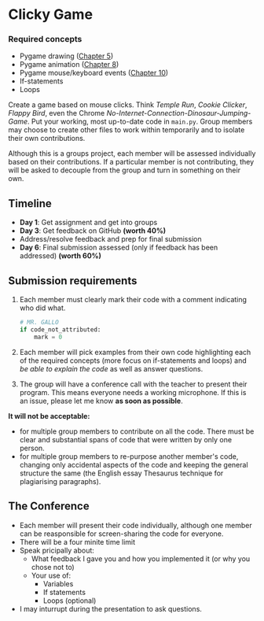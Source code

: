 # Clicky Game

### Required concepts
- Pygame drawing ([Chapter 5](http://programarcadegames.com/index.php?chapter=introduction_to_graphics&lang=en))
- Pygame animation ([Chapter 8](http://programarcadegames.com/index.php?chapter=introduction_to_animation&lang=en))
- Pygame mouse/keyboard events ([Chapter 10](http://programarcadegames.com/index.php?chapter=controllers_and_graphics&lang=en))
- If-statements
- Loops

Create a game based on mouse clicks. Think *Temple Run*, *Cookie Clicker*, *Flappy Bird*, even the Chrome *No-Internet-Connection-Dinosaur-Jumping-Game*. Put your working, most up-to-date code in `main.py`. Group members may choose to create other files to work within temporarily and to isolate their own contributions.

Although this is a groups project, each member will be assessed individually based on their contributions. If a particular member is not contributing, they will be asked to decouple from the group and turn in something on their own.


## Timeline
- **Day 1**: Get assignment and get into groups
- **Day 3**: Get feedback on GitHub **(worth 40%)**
- Address/resolve feedback and prep for final submission
- **Day 6**: Final submission assessed (only if feedback has been addressed) **(worth 60%)**


## Submission requirements
1. Each member must clearly mark their code with a comment indicating who did what.

    ```python
    # MR. GALLO
    if code_not_attributed:
        mark = 0
    ```
2. Each member will pick examples from their own code highlighting each of the required concepts (more focus on if-statements and loops) and *be able to explain the code* as well as answer questions.
3. The group will have a conference call with the teacher to present their program. This means everyone needs a working microphone. If this is an issue, please let me know **as soon as possible**.

**It will not be acceptable:**

- for multiple group members to contribute on all the code. There must be clear and substantial spans of code that were written by only one person.
- for multiple group members to re-purpose another member's code, changing only accidental aspects of the code and keeping the general structure the same (the English essay Thesaurus technique for plagiarising paragraphs).

## The Conference
- Each member will present their code individually, although one member can be reasponsible for screen-sharing the code for everyone.
- There will be a four minite time limit
- Speak pricipally about:
    - What feedback I gave you and how you implemented it (or why you chose not to)
    - Your use of:
        - Variables
        - If statements
        - Loops (optional)
- I may inturrupt during the presentation to ask questions.

